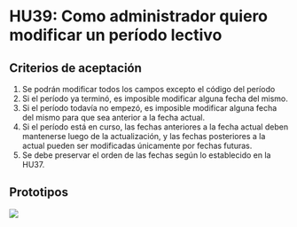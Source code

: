 # HU39: Como administrador quiero modificar un período lectivo

## Criterios de aceptación
1. Se podrán modificar todos los campos excepto el código del período
2. Si el período ya terminó, es imposible modificar alguna fecha del mismo.
3. Si el período todavía no empezó, es imposible modificar alguna fecha del mismo para que sea anterior a la fecha actual.
4. Si el período está en curso, las fechas anteriores a la fecha actual deben mantenerse luego de la actualización, y las fechas posteriores a la actual pueden ser modificadas únicamente por fechas futuras.
5. Se debe preservar el orden de las fechas según lo establecido en la HU37.

## Prototipos
![](./prototipos/administrador-v2/modificar_periodo.png)
